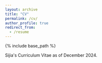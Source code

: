 ```yaml
---
layout: archive
title: "CV"
permalink: /cv/
author_profile: true
redirect_from:
  - /resume
---
```


{% include base_path %}

Sijia's Curriculum Vitae as of December 2024.
